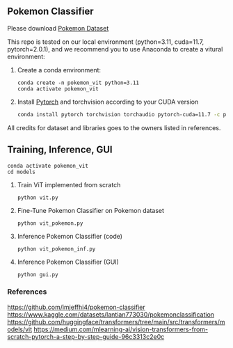 ## Pokemon Classifier

Please download [Pokemon Dataset](https://www.kaggle.com/datasets/lantian773030/pokemonclassification)

This repo is tested on our local environment (python=3.11, cuda=11.7, pytorch=2.0.1), and we recommend you to use Anaconda to create a vitural environment:

1. Create a conda environment:
    ```
    conda create -n pokemon_vit python=3.11
    conda activate pokemon_vit
    ```

2. Install [Pytorch](https://pytorch.org/get-started/locally/) and torchvision according to your CUDA version

    ```bash
    conda install pytorch torchvision torchaudio pytorch-cuda=11.7 -c pytorch -c nvidia
    ```

All credits for dataset and libraries goes to the owners listed in references.


## Training, Inference, GUI
    conda activate pokemon_vit
    cd models

1. Train ViT implemented from scratch
    ```
    python vit.py
    ```

2. Fine-Tune Pokemon Classifier on Pokemon dataset
    ```
    python vit_pokemon.py
    ```

3. Inference Pokemon Classifier (code)
    ```
    python vit_pokemon_inf.py
    ```

4. Inference Pokemon Classifier (GUI)
    ```
    python gui.py
    ```


### References
https://github.com/imjeffhi4/pokemon-classifier
https://www.kaggle.com/datasets/lantian773030/pokemonclassification
https://github.com/huggingface/transformers/tree/main/src/transformers/models/vit
https://medium.com/mlearning-ai/vision-transformers-from-scratch-pytorch-a-step-by-step-guide-96c3313c2e0c